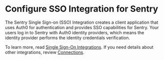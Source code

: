 # Configure SSO Integration for Sentry

The Sentry Single Sign-on (SSO) Integration creates a client application that uses Auth0 for authentication and provides SSO capabilities for Sentry. Your users log in to Sentry with Auth0 identity providers, which means the identity provider performs the identity credentials verification.

To learn more, read [Single Sign-On Integrations](https://auth0.com/docs/sso). If you need details about other integrations, review [Connections](https://auth0.com/docs/identityproviders).